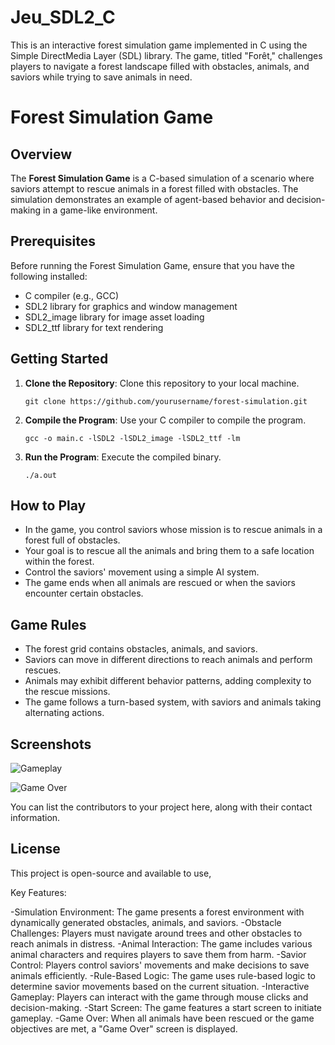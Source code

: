# Jeu_SDL2_C
This is an interactive forest simulation game implemented in C using the Simple DirectMedia Layer (SDL) library. The game, titled "Forêt," challenges players to navigate a forest landscape filled with obstacles, animals, and saviors while trying to save animals in need. 

# Forest Simulation Game

## Overview

The **Forest Simulation Game** is a C-based simulation of a scenario where saviors attempt to rescue animals in a forest filled with obstacles. The simulation demonstrates an example of agent-based behavior and decision-making in a game-like environment. 

## Prerequisites

Before running the Forest Simulation Game, ensure that you have the following installed:

- C compiler (e.g., GCC)
- SDL2 library for graphics and window management
- SDL2_image library for image asset loading
- SDL2_ttf library for text rendering

## Getting Started

1. **Clone the Repository**: Clone this repository to your local machine.

    ```shell
    git clone https://github.com/yourusername/forest-simulation.git
    ```

2. **Compile the Program**: Use your C compiler to compile the program.

    ```shell
    gcc -o main.c -lSDL2 -lSDL2_image -lSDL2_ttf -lm
    ```

3. **Run the Program**: Execute the compiled binary.

    ```shell
    ./a.out
    ```

## How to Play

- In the game, you control saviors whose mission is to rescue animals in a forest full of obstacles.
- Your goal is to rescue all the animals and bring them to a safe location within the forest.
- Control the saviors' movement using a simple AI system.
- The game ends when all animals are rescued or when the saviors encounter certain obstacles.

## Game Rules

- The forest grid contains obstacles, animals, and saviors.
- Saviors can move in different directions to reach animals and perform rescues.
- Animals may exhibit different behavior patterns, adding complexity to the rescue missions.
- The game follows a turn-based system, with saviors and animals taking alternating actions.

## Screenshots

![Gameplay](screenshot_gameplay.png)

![Game Over](screenshot_game_over.png)


You can list the contributors to your project here, along with their contact information.

## License

This project is open-source and available to use,



Key Features:

-Simulation Environment: The game presents a forest environment with dynamically generated obstacles, animals, and saviors.
-Obstacle Challenges: Players must navigate around trees and other obstacles to reach animals in distress.
-Animal Interaction: The game includes various animal characters and requires players to save them from harm.
-Savior Control: Players control saviors' movements and make decisions to save animals efficiently.
-Rule-Based Logic: The game uses rule-based logic to determine savior movements based on the current situation.
-Interactive Gameplay: Players can interact with the game through mouse clicks and decision-making.
-Start Screen: The game features a start screen to initiate gameplay.
-Game Over: When all animals have been rescued or the game objectives are met, a "Game Over" screen is displayed.

